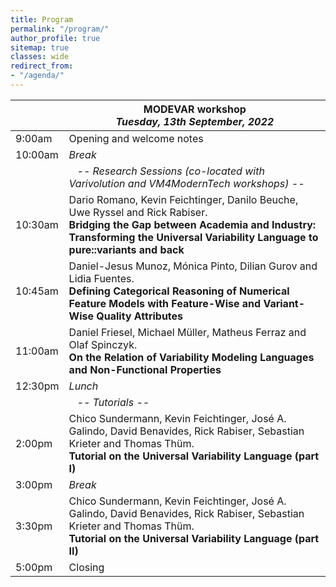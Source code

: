 ```yaml
---
title: Program
permalink: "/program/"
author_profile: true
sitemap: true
classes: wide
redirect_from:
- "/agenda/"
---
```


|                   | **MODEVAR workshop**<br/>*Tuesday, 13th September, 2022* |
| ------------------|----------------------------------------------------|
| 9:00am  | Opening and welcome notes  |
| 10:00am | *Break* |
|         | &nbsp;&nbsp;&nbsp;*-- Research Sessions (co-located with Varivolution and VM4ModernTech workshops) --*  |
| 10:30am | Dario Romano, Kevin Feichtinger, Danilo Beuche, Uwe Ryssel and Rick Rabiser.<br/>**Bridging the Gap between Academia and Industry: Transforming the Universal Variability Language to pure::variants and back** |
| 10:45am | Daniel-Jesus Munoz, Mónica Pinto, Dilian Gurov and Lidia Fuentes.<br/>**Defining Categorical Reasoning of Numerical Feature Models with Feature-Wise and Variant-Wise Quality Attributes** |
| 11:00am | Daniel Friesel, Michael Müller, Matheus Ferraz and Olaf Spinczyk.<br/>**On the Relation of Variability Modeling Languages and Non-Functional Properties** |
| 12:30pm | *Lunch* |
|         | &nbsp;&nbsp;&nbsp;*-- Tutorials --*  |
| 2:00pm  | Chico Sundermann, Kevin Feichtinger, José A. Galindo, David Benavides, Rick Rabiser, Sebastian Krieter and Thomas Thüm.<br/>**Tutorial on the Universal Variability Language (part I)** |
| 3:00pm | *Break* |
| 3:30pm  | Chico Sundermann, Kevin Feichtinger, José A. Galindo, David Benavides, Rick Rabiser, Sebastian Krieter and Thomas Thüm.<br/>**Tutorial on the Universal Variability Language (part II)** |
| 5:00pm | Closing |
